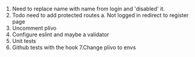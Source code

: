 1. Need to replace name with name from login and 'disabled' it.
2. Todo need to add protected routes
  a. Not logged in redirect to register page
3. Uncomment plivo
4. Configure eslint and maybe a validator
5. Unit tests
6. Github tests with the hook
7.Change plivo to envs

